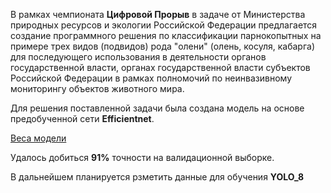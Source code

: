 В рамках чемпионата **Цифровой Прорыв** в задаче от Министерства природных ресурсов и экологии Российской Федерации предлагается создание программного решения по классификации парнокопытных на примере трех видов (подвидов) рода "олени" (олень, косуля, кабарга) для последующего использования в деятельности органов государственной власти, органах государственной власти субъектов Российской Федерации в рамках полномочий по неинвазивному мониторингу объектов животного мира.

Для решения поставленной задачи была создана модель на основе предобученной сети **Efficientnet**.

[Веса модели]([https://pages.github.com/](https://drive.google.com/file/d/1-E23l73WZI3CnfJrT2En-uHr2xwUk-JU/view?usp=drive_link))

Удалось добиться **91%** точности на валидационной выборке.

В дальнейшем планируется рзметить данные для обучения **YOLO_8**
